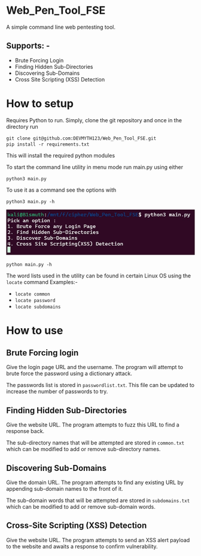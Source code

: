 # Web_Pen_Tool_FSE

A simple command line web pentesting tool.

## Supports: -
* Brute Forcing Login
* Finding Hidden Sub-Directories
* Discovering Sub-Domains
* Cross Site Scripting (XSS) Detection

# How to setup

Requires Python to run.
Simply, clone the git repository and once in the directory run
```
git clone git@github.com:DEVMYTH123/Web_Pen_Tool_FSE.git
pip install -r requirements.txt
```
This will install the required python modules

To start the command line utility in menu mode run main.py using either
```
python3 main.py
```
To use it as a command see the options with
```
python3 main.py -h
```

![image](https://github.com/DEVMYTH123/Web_Pen_Tool_FSE/blob/main/SS.jpg)

```
python main.py -h
```

The word lists used in the utility can be found in certain Linux OS using the ```locate``` command
Examples:-
* ```locate common```
* ```locate password```
* ```locate subdomains```

# How to use

## Brute Forcing login
Give the login page URL and the username. The program will attempt to brute force the password using a dictionary attack.

The passwords list is stored in ```passwordlist.txt```. This file can be updated to increase the number of passwords to try.

## Finding Hidden Sub-Directories
Give the website URL. The program attempts to fuzz this URL to find a response back.

The sub-directory names that will be attempted are stored in ```common.txt``` which can be modified to add or remove sub-directory names.

## Discovering Sub-Domains
Give the domain URL. The program attempts to find any existing URL by appending sub-domain names to the front of it.

The sub-domain words that will be attempted are stored in ```subdomains.txt``` which can be modified to add or remove sub-domain words.

## Cross-Site Scripting (XSS) Detection
Give the website URL. The program attempts to send an XSS alert payload to the website and awaits a response to confirm vulnerability.
